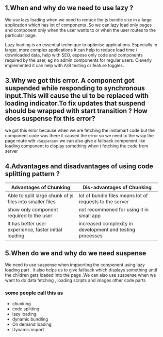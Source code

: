 ## 1.When and why do we need to use lazy ?
We use lazy loading when we need to reduce the js bundle size in a large application which has lot of components .So we can lazy load only pages and component only when the user wants to or when the user routes to the particular page.

Lazy loading is an essential technique to optimise applications. Especially in larger, more complex applications it can help to reduce load time / downloaded data, help with SEO, expose only code and components required by the user, eg no admin components for regular users. Cleverly implemented it can help with A/B testing or feature toggles.
## 3.Why we got this error. A component got suspended while responding to synchronous input.This will cause the ui to be replaced with loading indicator.To fix updates that suspend should be wrapped with start transition ? How does suspense fix this error?
we got this error because when we are fetching the instamart code but the component code was there it caused the error so we need to the wrap the page route wth `<Suspense>` we can also give a fallback component like loading component to display something when t fetching the code from server 
## 4.Advantages and disadvantages of using code splitting pattern ?
| Advantages of Chunking                 | Dis-advantages of Chunking |
| -------------------------------------- | -------------------------- |
| Able to split large chunk of js files into smaller files | lot of bundle files means lot of requests to the server |
| show only component required to the user | not recommened for using it in small app |
| It has better user experience, faster initial loading | increased complexity in development and  testing processes
## 5.When do we and why do we need suspense
We need to use suspense when impporting the component using lazy loading part . It also helps us to give fallback which displays something until the children gets loaded into the page .We can also use suspense when we want to do data fetching , loading scripts and images other code parts


### some people call this as 

- chunking
- code splitting
- lazy loading
- dynamic bundling
- On demand loading
- Dynamic import